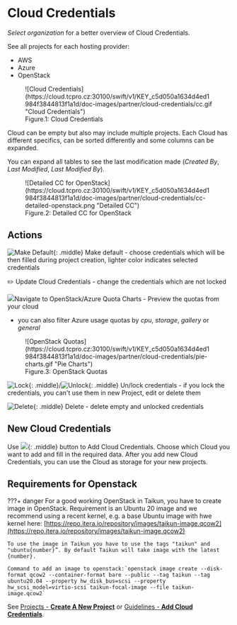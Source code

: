 # **Cloud Credentials**

*Select organization* for a better overview of Cloud Credentials.

See all projects for each hosting provider:

* AWS
* Azure
* OpenStack

<figure markdown>
  ![Cloud Credentials](https://cloud.tcpro.cz:30100/swift/v1/KEY_c5d050a1634d4ed1984f3844813f1a1d/doc-images/partner/cloud-credentials/cc.gif "Cloud Credentials")
  <figcaption>Figure.1: Cloud Credentials</figcaption>
</figure>

Cloud can be empty but also may include multiple projects. Each Cloud has different specifics, can be sorted differently and some columns can be expanded.

You can expand all tables to see the last modification made (*Created By*, *Last Modified*, *Last Modified By*).

<figure markdown>
  ![Detailed CC for OpenStack](https://cloud.tcpro.cz:30100/swift/v1/KEY_c5d050a1634d4ed1984f3844813f1a1d/doc-images/partner/cloud-credentials/cc-detailed-openstack.png "Detailed CC")
  <figcaption>Figure.2: Detailed CC for OpenStack</figcaption>
</figure>

## **Actions**

![](https://cloud.tcpro.cz:30100/swift/v1/KEY_c5d050a1634d4ed1984f3844813f1a1d/doc-images/icons/make-default.png "Make Default"){: .middle} Make default - choose credentials which will be then filled during project creation, lighter color indicates selected credentials

:pencil2: Update Cloud Credentials - change the credentials which are not locked

![](https://firebasestorage.googleapis.com/v0/b/gitbook-28427.appspot.com/o/assets%2F-MJQrhtis3vRAM281R7J%2F-MV0tiY8gTU5yO0TIv8s%2F-MV1J1C74Xh5W-bDHwYe%2Fpie%20chart.png?alt=media\&token=c592b976-1cf6-4337-8d68-8cc6dddf291d)Navigate to OpenStack/Azure Quota Charts - Preview the quotas from your cloud

* you can also filter Azure usage quotas by *cpu*, *storage*, *gallery* or *general*


<figure markdown>
  ![OpenStack Quotas](https://cloud.tcpro.cz:30100/swift/v1/KEY_c5d050a1634d4ed1984f3844813f1a1d/doc-images/partner/cloud-credentials/pie-charts.gif "Pie Charts")
  <figcaption>Figure.3: OpenStack Quotas</figcaption>
</figure>


![](https://cloud.tcpro.cz:30100/swift/v1/KEY_c5d050a1634d4ed1984f3844813f1a1d/doc-images/icons/lock.png "Lock"){: .middle}/![](https://cloud.tcpro.cz:30100/swift/v1/KEY_c5d050a1634d4ed1984f3844813f1a1d/doc-images/icons/unlock.png "Unlock"){: .middle} Un/lock credentials - if you lock the credentials, you can't use them in new Project, edit or delete them

![](https://cloud.tcpro.cz:30100/swift/v1/KEY_c5d050a1634d4ed1984f3844813f1a1d/doc-images/icons/delete.png "Delete"){: .middle} Delete - delete empty and unlocked credentials


## **New Cloud Credentials**

Use ![](https://cloud.tcpro.cz:30100/swift/v1/KEY_c5d050a1634d4ed1984f3844813f1a1d/doc-images/partner/cloud-credentials/add-cc-btn.png){: .middle} button to Add Cloud Credentials. Choose which Cloud you want to add and fill in the required data. After you add new Cloud Credentials, you can use the Cloud as storage for your new projects.


## **Requirements for Openstack**

???+ danger
    For a good working OpenStack in Taikun, you have to create image in OpenStack.  Requirement is an Ubuntu 20 image and we recommend using a recent kernel, e.g. a base Ubuntu image with hwe kernel here: [https://repo.itera.io/repository/images/taikun-image.qcow2](https://repo.itera.io/repository/images/taikun-image.qcow2)

    To use the image in Taikun you have to use the tags "taikun" and "ubuntu{number}”. By default Taikun will take image with the latest {number}.

    Command to add an image to openstack:`openstack image create --disk-format qcow2 --container-format bare --public --tag taikun --tag ubuntu20.04 --property hw_disk_bus=scsi --property hw_scsi_model=virtio-scsi taikun-focal-image --file taikun-image.qcow2`


See [Projects - **Create A New Project**](../projects/creating-a-new-project) or [Guidelines - **Add Cloud Credentials**](../../guidelines/add-cloud-credentials).
